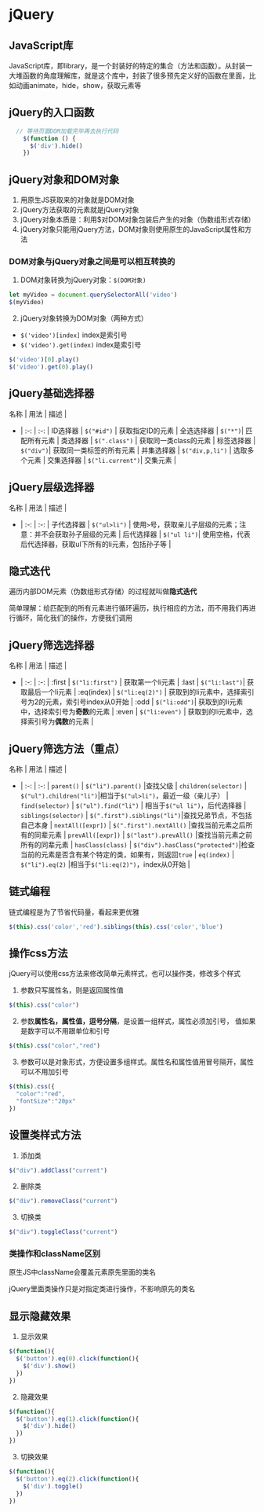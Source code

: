 # jQuery

## JavaScript库
JavaScript库，即library，是一个封装好的特定的集合（方法和函数）。从封装一大堆函数的角度理解库，就是这个库中，封装了很多预先定义好的函数在里面，比如动画animate，hide，show，获取元素等

## jQuery的入口函数
```js
  // 等待页面DOM加载完毕再去执行代码
    $(function () {
      $('div').hide()
    })
```

## jQuery对象和DOM对象
1. 用原生JS获取来的对象就是DOM对象
2. jQuery方法获取的元素就是jQuery对象
3. jQuery对象本质是：利用$对DOM对象包装后产生的对象（伪数组形式存储）
4. jQuery对象只能用jQuery方法，DOM对象则使用原生的JavaScript属性和方法

### DOM对象与jQuery对象之间是可以相互转换的
1. DOM对象转换为jQuery对象：`$(DOM对象)`
```js
let myVideo = document.querySelectorAll('video')
$(myVideo)
```

2. jQuery对象转换为DOM对象（两种方式）

* `$('video')[index]` index是索引号
* `$('video').get(index)` index是索引号

```js
$('video')[0].play()
$('video').get(0).play()
```



## jQuery基础选择器

名称 | 用法 | 描述 | 
- | :-: | :-: | 
ID选择器 | `$("#id")` | 获取指定ID的元素 | 
全选选择器 | `$("*")`| 匹配所有元素 | 
类选择器 | `$(".class")` | 获取同一类class的元素 | 
标签选择器 | `$("div")`| 获取同一类标签的所有元素 | 
并集选择器 | `$("div,p,li")` | 选取多个元素 | 
交集选择器 | `$("li.current")`| 交集元素 | 

## jQuery层级选择器
名称 | 用法 | 描述 | 
- | :-: | :-: | 
子代选择器 | `$("ul>li")` | 使用`>`号，获取亲儿子层级的元素；注意：并不会获取孙子层级的元素 | 
后代选择器 | `$("ul li")`| 使用空格，代表后代选择器，获取ul下所有的li元素，包括孙子等 | 

## 隐式迭代
遍历内部DOM元素（伪数组形式存储）的过程就叫做**隐式迭代**

简单理解：给匹配到的所有元素进行循环遍历，执行相应的方法，而不用我们再进行循环，简化我们的操作，方便我们调用

## jQuery筛选选择器


名称 | 用法 | 描述 | 
- | :-: | :-: | 
:first | `$("li:first")` | 获取第一个li元素 | 
:last | `$("li:last")`| 获取最后一个li元素 | 
:eq(index) | `$("li:eq(2)")` | 获取到的li元素中，选择索引号为2的元素，索引号index从0开始 | 
:odd | `$("li:odd")`| 获取到的li元素中，选择索引号为**奇数**的元素 | 
:even | `$("li:even")` | 获取到的li元素中，选择索引号为**偶数**的元素  | 

## jQuery筛选方法（重点）
名称 | 用法 | 描述 | 
- | :-: | :-: | 
`parent()` | `$("li").parent()` |查找父级  | 
`children(selector)` | `$("ul").children("li")`|相当于`$("ul>li")`，最近一级（亲儿子） | 
`find(selector)` | `$("ul").find("li")` | 相当于`$("ul li")`，后代选择器 | 
`siblings(selector)` | `$(".first").siblings("li")`|查找兄弟节点，不包括自己本身  | 
`nextAll([expr])` | `$(".first").nextAll()` |查找当前元素之后所有的同辈元素  | 
`prevAll([expr])` | `$("last").prevAll()` |查找当前元素之前所有的同辈元素  | 
`hasClass(class)` | `$("div").hasClass("protected")`|检查当前的元素是否含有某个特定的类，如果有，则返回`true`  | 
`eq(index)` | `$("li").eq(2)` |相当于`$("li:eq(2)")`，index从0开始  | 

## 链式编程
链式编程是为了节省代码量，看起来更优雅
```js
$(this).css('color','red').siblings(this).css('color','blue')
```

## 操作css方法
jQuery可以使用css方法来修改简单元素样式，也可以操作类，修改多个样式

1. 参数只写属性名，则是返回属性值
```js
$(this).css("color")
```
2. 参数**属性名，属性值，逗号分隔**，是设置一组样式，属性必须加引号， 值如果是数字可以不用跟单位和引号
```js
$(this).css("color","red")
```
3. 参数可以是对象形式，方便设置多组样式。属性名和属性值用冒号隔开，属性可以不用加引号
```js
$(this).css({
  "color":"red",
  "fontSize":"20px"
})
```

## 设置类样式方法
1. 添加类
```js
$("div").addClass("current")
```
2. 删除类
```js
$("div").removeClass("current")
```
3. 切换类
```js
$("div").toggleClass("current")
```
### 类操作和className区别
原生JS中className会覆盖元素原先里面的类名

jQuery里面类操作只是对指定类进行操作，不影响原先的类名

## 显示隐藏效果
1. 显示效果
```js
$(function(){
  $('button').eq(0).click(function(){
    $('div').show()
  })
})
```

2. 隐藏效果

```js
$(function(){
  $('button').eq(1).click(function(){
    $('div').hide()
  })
})
```

3. 切换效果
```js
$(function(){
  $('button').eq(2).click(function(){
    $('div').toggle()
  })
})
```